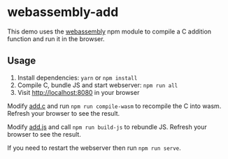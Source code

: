 # webassembly-add

This demo uses the [webassembly](https://www.npmjs.com/package/webassembly) npm module to compile a C addition function and run it in the browser.

## Usage

1. Install dependencies: `yarn` or `npm install`
1. Compile C, bundle JS and start webserver: `npm run all`
1. Visit [http://localhost:8080]() in your browser

Modify [add.c]() and run `npm run compile-wasm` to recompile the C into wasm. Refresh your browser to see the result.

Modify [add.js]() and call `npm run build-js` to rebundle JS. Refresh your browser to see the result.

If you need to restart the webserver then run `npm run serve`.
